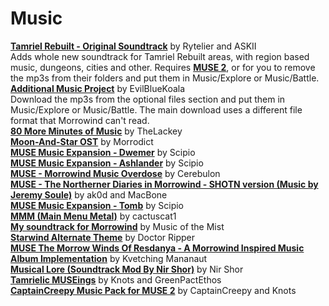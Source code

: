 # Music

[**Tamriel Rebuilt - Original Soundtrack**](https://www.nexusmods.com/morrowind/mods/47254) by Rytelier and ASKII  
Adds whole new soundtrack for Tamriel Rebuilt areas, with region based music, dungeons, cities and other. Requires [**MUSE 2**](https://www.nexusmods.com/morrowind/mods/46200), or for you to remove the mp3s from their folders and put them in Music/Explore or Music/Battle.  
[**Additional Music Project**](https://www.nexusmods.com/skyrim/mods/28951/) by EvilBlueKoala  
Download the mp3s from the optional files section and put them in Music/Explore or Music/Battle. The main download uses a different file format that Morrowind can't read.  
[**80 More Minutes of Music**](https://www.nexusmods.com/morrowind/mods/46227) by TheLackey  
[**Moon-And-Star OST**](https://www.nexusmods.com/morrowind/mods/49666) by Morrodict  
[**MUSE Music Expansion - Dwemer**](https://www.nexusmods.com/morrowind/mods/51169) by Scipio  
[**MUSE Music Expansion - Ashlander**](https://www.nexusmods.com/morrowind/mods/51255) by Scipio  
[**MUSE - Morrowind Music Overdose**](https://www.nexusmods.com/morrowind/mods/51306) by Cerebulon  
[**MUSE - The Northerner Diaries in Morrowind - SHOTN version (Music by Jeremy Soule)**](https://www.nexusmods.com/morrowind/mods/51361) by ak0d and MacBone  
[**MUSE Music Expansion - Tomb**](https://www.nexusmods.com/morrowind/mods/51407) by Scipio  
[**MMM (Main Menu Metal)**](https://www.nexusmods.com/morrowind/mods/51453) by cactuscat1  
[**My soundtrack for Morrowind**](https://www.nexusmods.com/morrowind/mods/51460) by Music of the Mist  
[**Starwind Alternate Theme**](https://www.nexusmods.com/morrowind/mods/51573) by Doctor Ripper  
[**MUSE The Morrow Winds Of Resdanya - A Morrowind Inspired Music Album Implementation**](https://www.nexusmods.com/morrowind/mods/51734) by Kvetching Mananaut  
[**Musical Lore (Soundtrack Mod By Nir Shor)**](https://www.nexusmods.com/morrowind/mods/51738) by Nir Shor  
[**Tamrielic MUSEings**](https://www.nexusmods.com/morrowind/mods/51774) by Knots and GreenPactEthos  
[**CaptainCreepy Music Pack for MUSE 2**](https://www.nexusmods.com/morrowind/mods/51769) by CaptainCreepy and Knots  